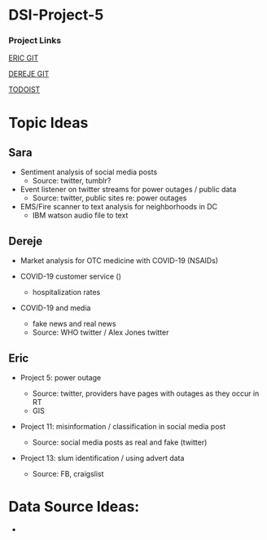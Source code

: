 # DSI-Project-5
### Project Links

[ERIC GIT]('https://github.com/ersingt')

[DEREJE GIT]('https://github.com/Dereje-workneh')

[TODOIST]('https://todoist.com/app/#project%2F2234674673%2Ffull')

# Topic Ideas


## Sara

- Sentiment analysis of social media posts
    - Source: twitter, tumblr?
- Event listener on twitter streams for power outages / public data
    - Source: twitter, public sites re:  power outages
- EMS/Fire scanner to text analysis for neighborhoods in DC
    - IBM watson audio file to text

## Dereje

- Market analysis for OTC medicine with COVID-19 (NSAIDs)

- COVID-19 customer service ()
    - hospitalization rates

- COVID-19 and media
    - fake news and real news
    - Source: WHO twitter / Alex Jones twitter

## Eric

- Project 5: power outage
    - Source: twitter, providers have pages with outages as they occur in RT
    - GIS
    
- Project 11: misinformation / classification in social media post
    - Source: social media posts as real and fake (twitter)
    
- Project 13: slum identification / using advert data
    - Source: FB, craigslist


# Data Source Ideas:

- 